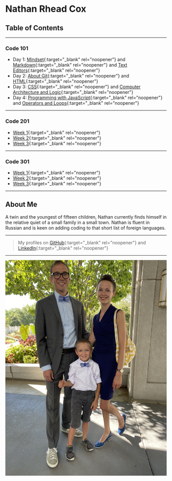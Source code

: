 # Nathan Rhead Cox

## Table of Contents  

---

### Code 101

+ Day 1: [Mindset](Code-102/MINDSET.md){:target="_blank" rel="noopener"} and [Markdown](Code-102/MARKDOWN.md){:target="_blank" rel="noopener"} and [Text Editors](Code-102/TEXTEDITORS.md){:target="_blank" rel="noopener"}
+ Day 2: [About Git](Code-102/ABOUTGIT.md){:target="_blank" rel="noopener"} and [HTML](Code-102/HTML.md){:target="_blank" rel="noopener"}
+ Day 3: [CSS](Code-102/CSS.md){:target="_blank" rel="noopener"} and [Computer Architecture and Logic](Code-102/CompArchLogic.md){:target="_blank" rel="noopener"}
+ Day 4: [Programming with JavaScript](Code-102/Program_withJS.md){:target="_blank" rel="noopener"} and [Operators and Loops](Code-102/OperatorsLoops.md){:target="_blank" rel="noopener"}

---

### Code 201

+ [Week 1](Code-201/week1/201week1.md){:target="_blank" rel="noopener"}
+ [Week 2](Code-201/week2/201week2.md){:target="_blank" rel="noopener"}
+ [Week 3](Code-201/week3/201week3.md){:target="_blank" rel="noopener"}

---

### Code 301

+ [Week 1](Code-301/week1/301week1.md){:target="_blank" rel="noopener"}
+ [Week 2](Code-301/week2/301week2.md){:target="_blank" rel="noopener"}
+ [Week 3](Code-301/week3/301week3.md){:target="_blank" rel="noopener"}

---

## About Me

A twin and the youngest of fifteen children, Nathan currently finds himself in the relative quiet of a small family in a small town. Nathan is fluent in Russian and is keen on adding coding to that short list of foreign languages.

---
> My profiles on [GitHub](https://github.com/nathanrhead){:target="_blank" rel="noopener"} and [LinkedIn](https://www.linkedin.com/in/nathanrheadcox/){:target="_blank" rel="noopener"}
---
![Family Photo](F4C0E7A3-ED07-4425-8F28-BF1041F3C49E.jpeg)
